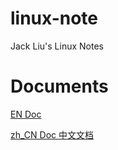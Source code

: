 # linux-note
Jack Liu's Linux Notes

# Documents

[EN Doc](https://github.com/ljq/linux-note/tree/master/EN)

[zh_CN Doc 中文文档](https://github.com/ljq/linux-note/tree/master/zh_CN)


